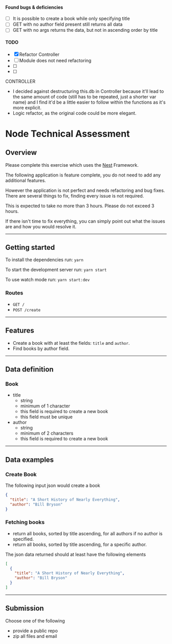 #### Found bugs & deficiencies

- [ ] It is possible to create a book while only specifying title
- [ ] GET with no author field present still returns all data
- [ ] GET with no args returns the data, but not in ascending order by title

#### TODO

- [x] Refactor Controller
- [ ] Module does not need refactoring
- [ ]
- [ ]

CONTROLLER

- I decided against destructuring this.db in Controller because it'll lead to the same amount of code (still has to be repeated, just a shorter var name) and I find it'd be a little easier to follow within the functions as it's more explicit.
- Logic refactor, as the original code could be more elegant.

# Node Technical Assessment

## Overview

Please complete this exercise which uses the [Nest](https://github.com/nestjs/nest) Framework.

The following application is feature complete, you do not need to add any additional features.

However the application is not perfect and needs refactoring and bug fixes. There are several things to fix, finding every issue is not required.

This is expected to take no more than 3 hours. Please do not exceed 3 hours.

If there isn't time to fix everything, you can simply point out what the issues are and how you would resolve it.

---

## Getting started

To install the dependencies run:
`yarn`

To start the development server run:
`yarn start`

To use watch mode run:
`yarn start:dev`

### Routes

- `GET /`
- `POST /create`

---

## Features

- Create a book with at least the fields: `title` and `author`.
- Find books by author field.

---

## Data definition

### Book

- title
  - string
  - minimum of 1 character
  - this field is required to create a new book
  - this field must be unique
- author
  - string
  - minimum of 2 characters
  - this field is required to create a new book

---

## Data examples

### Create Book

The following input json would create a book

```json
{
  "title": "A Short History of Nearly Everything",
  "author": "Bill Bryson"
}
```

### Fetching books

- return all books, sorted by title ascending, for all authors if no author is specified.
- return all books, sorted by title ascending, for a specific author.

The json data returned should at least have the following elements

```json
[
  {
    "title": "A Short History of Nearly Everything",
    "author": "Bill Bryson"
  }
]
```

---

## Submission

Choose one of the following

- provide a public repo
- zip all files and email
